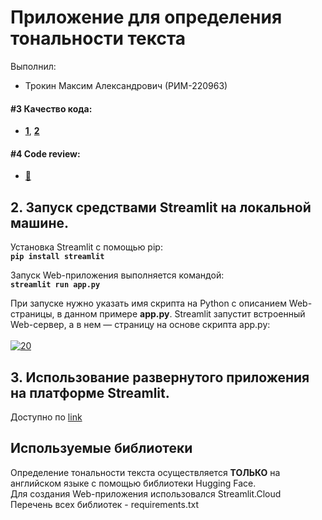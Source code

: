 # Приложение для определения тональности текста
Выполнил:
- Трокин Максим Александрович (РИМ-220963)<br>
#### #3 Качество кода:<br>
   - [**1**](https://github.com/MaxAvgae/PI_2/pull/3), [**2**](https://github.com/MaxAvgae/PI_2/pull/1)<br>
#### #4 Code review:<br>
- [🤡](https://github.com/MaxAvgae/PI_2/pull/4)
## 2. Запуск средствами Streamlit на локальной машине.
Установка Streamlit с помощью pip:<br>
**`pip install streamlit`**<br>

Запуск Web-приложения выполняется командой:<br>
**`streamlit run app.py`**<br>

При запуске нужно указать имя скрипта на Python с описанием Web-страницы, в данном примере **app.py**. Streamlit запустит встроенный Web-сервер, а в нем — страницу на основе скрипта app.py:<br><br>
<a href="https://ibb.co/V3Gj0P3"><img src="https://i.ibb.co/st4mpMt/20.png" alt="20" border="0"></a>
## 3. Использование развернутого приложения на платформе Streamlit.
Доступно по [link](https://semester2sentiment.streamlit.app/)
## Используемые библиотеки
Определение тональности текста осуществляется **ТОЛЬКО** на английском языке с помощью библиотеки Hugging Face.<br>
Для создания Web-приложения использовался Streamlit.Cloud<br>
Перечень всех библиотек - requirements.txt
